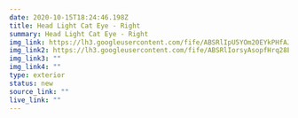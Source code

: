 ```yaml
---
date: 2020-10-15T18:24:46.198Z
title: Head Light Cat Eye - Right
summary: Head Light Cat Eye - Right
img_link: https://lh3.googleusercontent.com/fife/ABSRlIpU5YOm20EYkPHfAJoZcX7g1dvKqZGeyrb6CMsAsHsQuqInsvRzc6CrE5v_A8M1lwBeJf_umPcAQEWQsjdlwa4a-1Gff8V9Ak1toGQVS6FeGOK0SrCHL79BF2nAktszoNwdIuMmL5kgVnrBJ4BUV9o9q-vXLjjv6hjcQ8EJFfS5hmrfnmqKrs1IUjq7vm5Ka7oyhHRG0t_TruhElmmcAHnzoNvo7qDQjgShGs3Ul0QVG9ic-RAxzwvPifD5-Nf_CmGq9ks8TgO0Bxd2eSFuOm8aB_LuXagjTHZNaidmBTh2z1ZEB6Id767wcU5clnYmX_Q73nkVOdSR1k7TQELymVmYxmp8wR9g8x0ljeB2bD0N06O29qiy9qQkmwskZcsllyz0oKLWm6UrXanMYHnielhA4AHBCjtKrPt6W-J72liL-mGQsBewBMCYtwm7qul-Rdy0x2qQ-F3uX3t7qotV1Z_OJ6mJeo1fPEPpgrZ0WxlZWg2OyR2r3FhfTq57gjtcTZXJhRDQrIgiy4aTa2qyM1AoyIGZsJdVUWhXpDEsZvKIoz6u6Wmpi2J6gEIUZUlvbnNeDIsHUEmp5rqbdJ2xBOnYeu-ahSWtDXUJUJTxLehfyybfm12CmrhU93V4vInejSJgS4a-2LTNE6Yg3JXistIO4-cnZZUKvM_39kangmWWTHUIbnuvT8_ujEjoNiOZR7fqOhqp2XuRiwkVLImBOGQUZ2f3n_u7Mg=w795-h666-ft
img_link2: https://lh3.googleusercontent.com/fife/ABSRlIorsyAsopfHrq28EYnR8G0sPRgFcklJKPhrQSvqJl5YFw2n4NmffUgxVqn93kDzIWEYJ1xLNncTUqZGZpnXoAvEXgCnnZ_6kTpjrJdnb_4K8GiDgtGPNV5KzE9TmHXL86GxWupB5_Xw2zN9MCs9B3jLIKVE-DOVtDqOU_z6Ogu_1aBv449EcaGXeqOb8ZtfeZZbiIhMoRmZKrEp3PTv8g1t3grDlbaOPVdzlCXLnHEk5kbSGlGpGu9F3Lh_lP8CxFAUgvRMQGpnHKqZ9fZxFPF6Jv6Dy9lXSxZKrI4HSrU-yWfEkhea7hITYzYpX-CYviFn_GELJyhQ-k55QpaQEvADv4VefdY9S_0zmDeUJC9cZVk7jf7ZzM7JcS98Rv1Lu55aprvM7sQTz-6RQXis8tDduVr11dIxvbKckRkeBthuVHLhqpks7Jy0U6XAGZzP5ty669YdSgRYng4Rw4ksUCYbDu0yIdJHXebHK7DWwK3oAidi3rO1f8rjQgyQ_PWSAKdETMQQINLrFbV7bb-OCdFBF-fRwXPu6mSzj7TOTq9Te2H5BX09j9WNTsthL7_PTHSBOxOgwcLA1-meV66rGrHoUPNgzshGnDAfgC61A6H3vYz1qOpRLfcqEhSXDT-Kov-tSkyxliqIDYTniEAGT_tC0JAoqCg-vIXCN-0HPZbgDpGu3c2K6QMtxH2w2RxSEGEJHDwQgIf_x9pZVrHcks-PnkEKoBPlKA=w795-h666-ft
img_link3: ""
img_link4: ""
type: exterior
status: new
source_link: ""
live_link: ""
---
```

